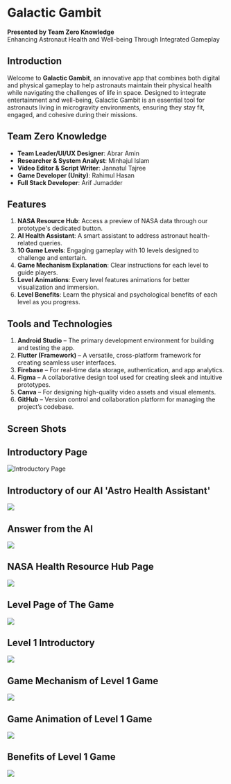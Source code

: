 # Galactic Gambit  
**Presented by Team Zero Knowledge**  
Enhancing Astronaut Health and Well-being Through Integrated Gameplay

## Introduction  
Welcome to **Galactic Gambit**, an innovative app that combines both digital and physical gameplay to help astronauts maintain their physical health while navigating the challenges of life in space. Designed to integrate entertainment and well-being, Galactic Gambit is an essential tool for astronauts living in microgravity environments, ensuring they stay fit, engaged, and cohesive during their missions.

## Team Zero Knowledge  
- **Team Leader/UI/UX Designer**: Abrar Amin  
- **Researcher & System Analyst**: Minhajul Islam  
- **Video Editor & Script Writer**: Jannatul Tajree  
- **Game Developer (Unity)**: Rahimul Hasan  
- **Full Stack Developer**: Arif Jumadder  

## Features  
1. **NASA Resource Hub**: Access a preview of NASA data through our prototype's dedicated button.  
2. **AI Health Assistant**: A smart assistant to address astronaut health-related queries.  
3. **10 Game Levels**: Engaging gameplay with 10 levels designed to challenge and entertain.  
4. **Game Mechanism Explanation**: Clear instructions for each level to guide players.  
5. **Level Animations**: Every level features animations for better visualization and immersion.  
6. **Level Benefits**: Learn the physical and psychological benefits of each level as you progress.

## Tools and Technologies  
1. **Android Studio** – The primary development environment for building and testing the app.  
2. **Flutter (Framework)** – A versatile, cross-platform framework for creating seamless user interfaces.  
3. **Firebase** – For real-time data storage, authentication, and app analytics.  
4. **Figma** – A collaborative design tool used for creating sleek and intuitive prototypes.  
5. **Canva** – For designing high-quality video assets and visual elements.  
6. **GitHub** – Version control and collaboration platform for managing the project’s codebase.

## Screen Shots


## Introductory Page
![Introductory Page](https://github.com/MdRahimulHassan/astro-health-assistant/blob/main/c.PNG?raw=true)


## Introductory of our AI 'Astro Health Assistant'
![](https://github.com/MdRahimulHassan/astro-health-assistant/blob/main/j.PNG?raw=true)


## Answer from the AI
![](https://github.com/MdRahimulHassan/astro-health-assistant/blob/main/m.jpeg?raw=true)


## NASA Health Resource Hub Page
![](https://github.com/MdRahimulHassan/astro-health-assistant/blob/main/l.PNG?raw=true)


## Level Page of The Game
![](https://github.com/MdRahimulHassan/astro-health-assistant/blob/main/e.PNG?raw=true)


## Level 1 Introductory
![](https://github.com/MdRahimulHassan/astro-health-assistant/blob/main/f.PNG?raw=true)


## Game Mechanism of Level 1 Game
![](https://github.com/MdRahimulHassan/astro-health-assistant/blob/main/g.PNG?raw=true)


## Game Animation of Level 1 Game
![](https://github.com/MdRahimulHassan/astro-health-assistant/blob/main/h.PNG?raw=true)


## Benefits of Level 1 Game
![](https://github.com/MdRahimulHassan/astro-health-assistant/blob/main/i.PNG?raw=true)
